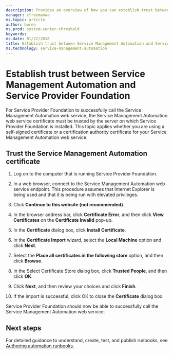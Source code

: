 ```yaml
---
description: Provides an overview of how you can establish trust between Service Management Automation and Service Provider Foundation
manager: cfreemanwa
ms.topic: article
author: bwren
ms.prod: system-center-threshold
keywords: 
ms.date: 01/22/2018
title: Establish trust between Service Management Automation and Service Provider Foundation
ms.technology: service-management-automation
---
```


# Establish trust between Service Management Automation and Service Provider Foundation

For Service Provider Foundation to successfully call the Service Management Automation web service, the Service Management Automation web service certificate must be trusted by the server on which Service Provider Foundation is installed. This topic applies whether you are using a self-signed certificate or a certification authority certificate for your Service Management Automation web service.

## Trust the Service Management Automation certificate

1.  Log on to the computer that is running Service Provider Foundation.

2.  In a web browser, connect to the Service Management Automation web service endpoint. This procedure assumes that Internet Explorer is being used and that it is being run with elevated privileges.

3.  Click **Continue to this website (not recommended)**.

4.  In the browser address bar, click **Certificate Error**, and then click **View Certificates** on the **Certificate Invalid** pop-up.

5.  In the **Certificate** dialog box, click **Install Certificate**.

6.  In the **Certificate Import** wizard, select the **Local Machine** option and click **Next**.

7.  Select the **Place all certificates in the following store** option, and then click **Browse**.

8.  In the Select Certificate Store dialog box, click **Trusted People**, and then click **OK**.

9. Click **Next**, and then review your choices and click **Finish**.

10. If the import is successful, click OK to close the **Certificate** dialog box.

Service Provider Foundation should now be able to successfully call the Service Management Automation web service.

## Next steps

For detailed guidance to understand, create, test, and publish runbooks, see [Authoring automation runbooks](authoring-automation-runbooks.md).
